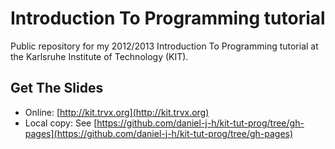 Introduction To Programming tutorial
====================================

Public repository for my 2012/2013 Introduction To Programming tutorial at the Karlsruhe Institute of Technology (KIT).


Get The Slides
--------------

 * Online: [http://kit.trvx.org](http://kit.trvx.org)
 * Local copy: See [https://github.com/daniel-j-h/kit-tut-prog/tree/gh-pages](https://github.com/daniel-j-h/kit-tut-prog/tree/gh-pages)
